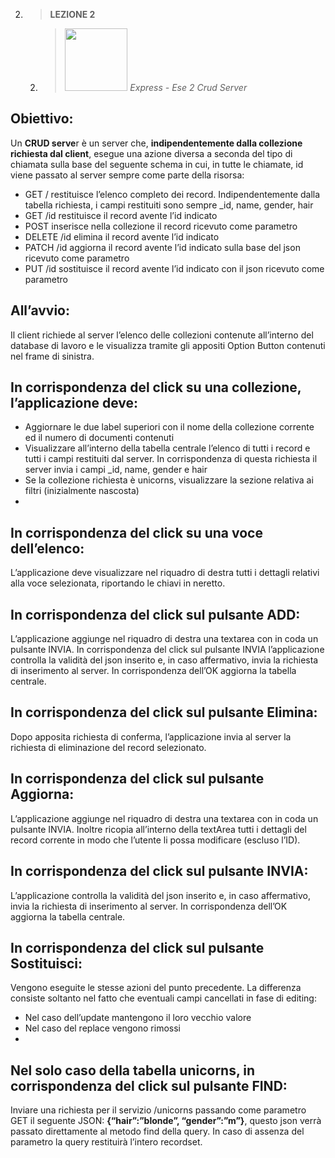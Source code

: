 2. > **LEZIONE 2**
     2. > *<img src="https://developerhowto.com/wp-content/uploads/2018/12/node-express-mocha-chai.png" style="width: 100px"></img>  Express - Ese 2 Crud Server*
     
## Obiettivo:
Un **CRUD serve**r è un server che, **indipendentemente dalla collezione richiesta dal client**, esegue una azione diversa a seconda del tipo di chiamata sulla base del seguente
schema in cui, in tutte le chiamate, id viene passato al server sempre come parte della risorsa:
- GET / restituisce l’elenco completo dei record. Indipendentemente dalla tabella richiesta, i campi 
restituiti sono sempre _id, name, gender, hair
- GET /id restituisce il record avente l’id indicato
- POST inserisce nella collezione il record ricevuto come parametro
- DELETE /id elimina il record avente l’id indicato
- PATCH /id aggiorna il record avente l’id indicato sulla base del json ricevuto come parametro
- PUT /id sostituisce il record avente l’id indicato con il json ricevuto come parametro

## All’avvio:
Il client richiede al server l’elenco delle collezioni contenute all’interno del database di lavoro e le visualizza tramite gli appositi Option Button contenuti nel frame di 
sinistra.

## In corrispondenza del click su una collezione, l’applicazione deve:
- Aggiornare le due label superiori con il nome della collezione corrente ed il numero di documenti 
contenuti
- Visualizzare all’interno della tabella centrale l’elenco di tutti i record e tutti i campi restituiti dal 
server. In corrispondenza di questa richiesta il server invia i campi _id, name, gender e hair
- Se la collezione richiesta è unicorns, visualizzare la sezione relativa ai filtri (inizialmente nascosta)
- 
## In corrispondenza del click su una voce dell’elenco:
L’applicazione deve visualizzare nel riquadro di destra tutti i dettagli relativi alla voce selezionata, riportando le chiavi in neretto.

## In corrispondenza del click sul pulsante ADD:
L’applicazione aggiunge nel riquadro di destra una textarea con in coda un pulsante INVIA. In corrispondenza del click sul pulsante INVIA l’applicazione 
controlla la validità del json inserito e, in caso affermativo, invia la richiesta di inserimento al server.
In corrispondenza dell’OK aggiorna la tabella centrale.

## In corrispondenza del click sul pulsante Elimina:
Dopo apposita richiesta di conferma, l’applicazione invia al server la richiesta di eliminazione del record selezionato.

## In corrispondenza del click sul pulsante Aggiorna:
L’applicazione aggiunge nel riquadro di destra una textarea con in coda un pulsante INVIA. Inoltre ricopia all’interno della textArea tutti i dettagli del record 
corrente in modo che l’utente li possa modificare (escluso l’ID).

## In corrispondenza del click sul pulsante INVIA:
L’applicazione controlla la validità del json inserito e, in caso affermativo, invia la richiesta di inserimento al server. In corrispondenza dell’OK aggiorna la 
tabella centrale.

## In corrispondenza del click sul pulsante Sostituisci:
Vengono eseguite le stesse azioni del punto precedente. La differenza consiste soltanto nel fatto che eventuali campi cancellati in fase di editing:
- Nel caso dell’update mantengono il loro vecchio valore
- Nel caso del replace vengono rimossi
- 
## Nel solo caso della tabella unicorns, in corrispondenza del click sul pulsante FIND:
Inviare una richiesta per il servizio /unicorns passando come parametro GET il seguente JSON: **{“hair”:”blonde”, “gender”:”m”}**, questo json verrà passato direttamente al 
metodo find della query. In caso di assenza del parametro la query restituirà l’intero recordset.
